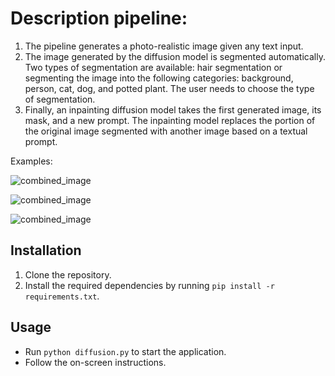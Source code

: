 # Description pipeline: 

1. The pipeline generates a photo-realistic image given any text input. 
2. The image generated by the diffusion model is segmented automatically. Two types of segmentation are available: hair segmentation or segmenting the image into the following categories: background, person, cat, dog, and potted plant. The user needs to choose the type of segmentation.
3. Finally, an inpainting diffusion model takes the first generated image, its mask, and a new prompt. The inpainting model replaces the portion of the original image segmented with another image based on a textual prompt.

Examples: 

![combined_image](https://github.com/stbedoya/storycraft/assets/17913665/ff99609b-a07c-42e0-a1fd-fa72c4d8c27c)

![combined_image](https://github.com/stbedoya/storycraft/assets/17913665/a5f5b22c-316e-44e4-affb-5141bbd71e97)

![combined_image](https://github.com/stbedoya/storycraft/assets/17913665/63db0144-a8e6-4860-8291-babbecfbb752)

## Installation

1. Clone the repository.
2. Install the required dependencies by running `pip install -r requirements.txt`.

## Usage

- Run `python diffusion.py` to start the application.
- Follow the on-screen instructions.
